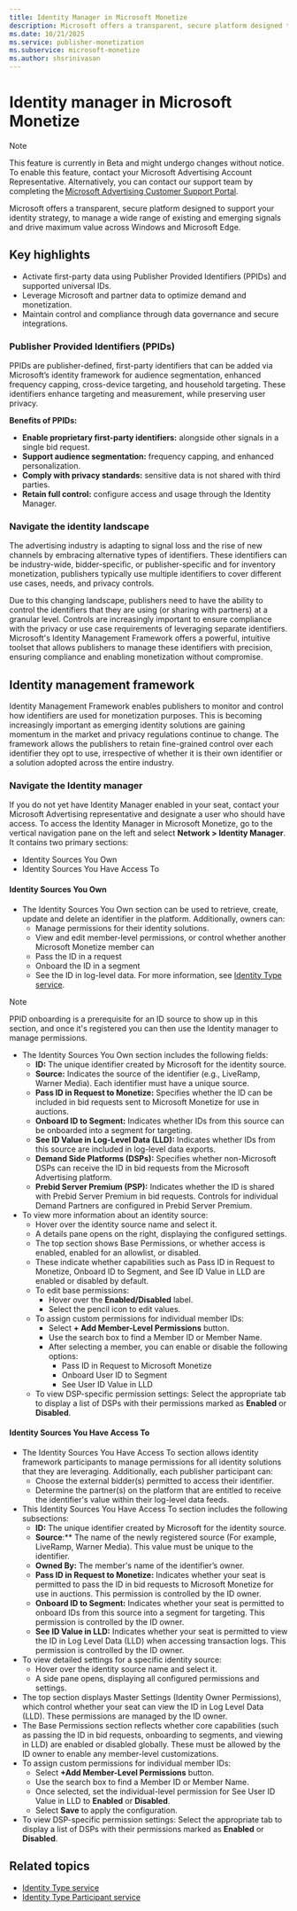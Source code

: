 ```yaml
---
title: Identity Manager in Microsoft Monetize 
description: Microsoft offers a transparent, secure platform designed to support your identity strategy, prepare for a cookie-less future, and drive maximum value across Windows and Microsoft Edge.  
ms.date: 10/21/2025
ms.service: publisher-monetization
ms.subservice: microsoft-monetize
ms.author: shsrinivasan
---
```


# Identity manager in Microsoft Monetize 

> [!NOTE]
> This feature is currently in Beta and might undergo changes without notice. To enable this feature, contact your Microsoft Advertising Account Representative. Alternatively, you can contact our support team by completing the [Microsoft Advertising Customer Support Portal](https://support.ads.microsoft.com/sign-in).

Microsoft offers a transparent, secure platform designed to support your identity strategy, to manage a wide range of existing and emerging signals and drive maximum value across Windows and Microsoft Edge. 

## Key highlights 
- Activate first-party data using Publisher Provided Identifiers (PPIDs) and supported universal IDs. 
- Leverage Microsoft and partner data to optimize demand and monetization. 
- Maintain control and compliance through data governance and secure integrations. 


### Publisher Provided Identifiers (PPIDs) 

PPIDs are publisher-defined, first-party identifiers that can be added via Microsoft’s identity framework for audience segmentation, enhanced frequency capping, cross-device targeting, and household targeting. These identifiers enhance targeting and measurement, while preserving user privacy.  
 
**Benefits of PPIDs:**
- **Enable proprietary first-party identifiers:** alongside other signals in a single bid request.
- **Support audience segmentation:** frequency capping, and enhanced personalization.
- **Comply with privacy standards:** sensitive data is not shared with third parties. 
- **Retain full control:** configure access and usage through the Identity Manager. 


### Navigate the identity landscape 

The advertising industry is adapting to signal loss and the rise of new channels by embracing alternative types of identifiers. These identifiers can be industry-wide, bidder-specific, or publisher-specific and for inventory monetization, publishers typically use multiple identifiers to cover different use cases, needs, and privacy controls. 

Due to this changing landscape, publishers need to have the ability to control the identifiers that they are using (or sharing with partners) at a granular level. Controls are increasingly important to ensure compliance with the privacy or use case requirements of leveraging separate identifiers. Microsoft's Identity Management Framework offers a powerful, intuitive toolset that allows publishers to manage these identifiers with precision, ensuring compliance and enabling monetization without compromise. 

## Identity management framework 

Identity Management Framework enables publishers to monitor and control how identifiers are used for monetization purposes. This is becoming increasingly important as emerging identity solutions are gaining momentum in the market and privacy regulations continue to change. The framework allows the publishers to retain fine-grained control over each identifier they opt to use, irrespective of whether it is their own identifier or a solution adopted across the entire industry. 

 ### Navigate the Identity manager 

If you do not yet have Identity Manager enabled in your seat, contact your Microsoft Advertising representative and designate a user who should have access. To access the Identity Manager in Microsoft Monetize, go to the vertical navigation pane on the left and select **Network > Identity Manager**. It contains two primary sections: 
- Identity Sources You Own 
- Identity Sources You Have Access To 

#### Identity Sources You Own

- The Identity Sources You Own section can be used to retrieve, create, update and delete an identifier in the platform. Additionally, owners can: 
    - Manage permissions for their identity solutions.  
    - View and edit member-level permissions, or control whether another Microsoft Monetize member can 
    - Pass the ID in a request 
    - Onboard the ID in a segment 
    - See the ID in log-level data. For more information, see [Identity Type service](../digital-platform-api/identity-type-service.md).
> [!NOTE]
> PPID onboarding is a prerequisite for an ID source to show up in this section, and once it's registered you can then use the Identity manager to manage permissions. 
- The Identity Sources You Own section includes the following fields: 
    - **ID:** The unique identifier created by Microsoft for the identity source. 
    - **Source:** Indicates the source of the identifier (e.g., LiveRamp, Warner Media). Each identifier must have a unique source. 
    - **Pass ID in Request to Monetize:** Specifies whether the ID can be included in bid requests sent to Microsoft Monetize for use in auctions. 
    - **Onboard ID to Segment:** Indicates whether IDs from this source can be onboarded into a segment for targeting. 
    - **See ID Value in Log-Level Data (LLD):** Indicates whether IDs from this source are included in log-level data exports. 
    - **Demand Side Platforms (DSPs):** Specifies whether non-Microsoft DSPs can receive the ID in bid requests from the Microsoft Advertising platform. 
    - **Prebid Server Premium (PSP):** Indicates whether the ID is shared with  Prebid Server Premium in bid requests. Controls for individual Demand Partners are configured in Prebid Server Premium.  
- To view more information about an identity source: 
    - Hover over the identity source name and select it. 
    - A details pane opens on the right, displaying the configured settings. 
    - The top section shows Base Permissions, or whether access is enabled, enabled for an allowlist, or disabled. 
    - These indicate whether capabilities such as Pass ID in Request to Monetize, Onboard ID to Segment, and See ID Value in LLD are enabled or disabled by default. 
    - To edit base permissions: 
        - Hover over the **Enabled/Disabled** label. 
        - Select the pencil icon to edit values. 
    - To assign custom permissions for individual member IDs: 
        - Select **+ Add Member-Level Permissions** button. 
        - Use the search box to find a Member ID or Member Name. 
        - After selecting a member, you can enable or disable the following options: 
            - Pass ID in Request to Microsoft Monetize 
            - Onboard User ID to Segment 
            - See User ID Value in LLD 
    - To view DSP-specific permission settings: Select the appropriate tab to display a list of DSPs with their permissions marked as **Enabled** or **Disabled**. 

#### Identity Sources You Have Access To 

- The Identity Sources You Have Access To section allows identity framework participants to manage permissions for all identity solutions that they are leveraging. Additionally, each publisher participant can: 
    - Choose the external bidder(s) permitted to access their identifier. 
    - Determine the partner(s) on the platform that are entitled to receive the identifier's value within their log-level data feeds. 
- This Identity Sources You Have Access To section includes the following subsections: 
    - **ID:** The unique identifier created by Microsoft for the identity source. 
    - **Source**:** The name of the newly registered source (For example, LiveRamp, Warner Media). This value must be unique to the identifier. 
    - **Owned By:** The member's name of the identifier’s owner. 
    - **Pass ID in Request to Monetize:** Indicates whether your seat is permitted to pass the ID in bid requests to Microsoft Monetize for use in auctions. This permission is controlled by the ID owner. 
    - **Onboard ID to Segment:** Indicates whether your seat is permitted to onboard IDs from this source into a segment for targeting. This permission is controlled by the ID owner. 
    - **See ID Value in LLD:** Indicates whether your seat is permitted to view the ID in Log Level Data (LLD) when accessing transaction logs. This permission is controlled by the ID owner. 
- To view detailed settings for a specific identity source: 
    - Hover over the identity source name and select it. 
    - A side pane opens, displaying all configured permissions and settings. 
- The top section displays Master Settings (Identity Owner Permissions), which control whether your seat can view the ID in Log Level Data (LLD). These permissions are managed by the ID owner. 
- The Base Permissions section reflects whether core capabilities (such as passing the ID in bid requests, onboarding to segments, and viewing in LLD) are enabled or disabled globally. These must be allowed by the ID owner to enable any member-level customizations. 
- To assign custom permissions for individual member IDs: 
    - Select **+Add Member-Level Permissions** button. 
    - Use the search box to find a Member ID or Member Name. 
    - Once selected, set the individual-level permission for See User ID Value in LLD to **Enabled** or **Disabled**. 
    - Select **Save** to apply the configuration. 
- To view DSP-specific permission settings: Select the appropriate tab to display a list of DSPs with their permissions marked as **Enabled** or **Disabled**. 

## Related topics
- [Identity Type service](../digital-platform-api/identity-type-service.md)
- [Identity Type Participant service](../digital-platform-api/identity-type-participant-service.md)
